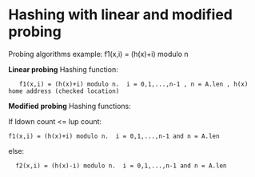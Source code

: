 # Hashing with linear and modified probing
Probing algorithms example: f1(x,i) = (h(x)+i) modulo n

**Linear probing**
Hashing function: 

       f1(x,i) = (h(x)+i) modulo n.  i = 0,1,...,n-1 , n = A.len , h(x) home address (checked location)

**Modified probing**
Hashing functions:

If ldown count <= lup count:

    f1(x,i) = (h(x)+i) modulo n.  i = 0,1,...,n-1 and n = A.len
  
else:

      f2(x,i) = (h(x)-i) modulo n.  i = 0,1,...,n-1 and n = A.len

